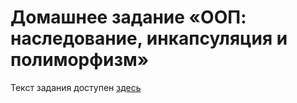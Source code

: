# Домашнее задание  «ООП: наследование, инкапсуляция и полиморфизм»

Текст задания доступен [здесь](https://github.com/netology-code/py-homeworks-basic/tree/master/6.classes)
